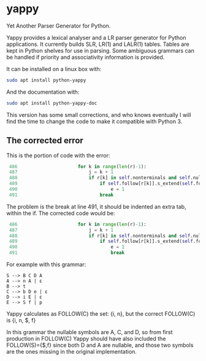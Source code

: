 # yappy
Yet Another Parser Generator for Python.

Yappy provides a lexical analyser and a LR parser generator
for Python applications. It currently builds SLR,
LR(1) and LALR(1) tables. Tables are kept in Python shelves for use
in parsing.  Some ambiguous grammars can be handled if priority
and associativity information is provided.

It can be installed on a linux box with:
```bash
sudo apt install python-yappy
```

And the documentation with:
```bash
sudo apt install python-yappy-doc
```

This version has some small corrections, and who knows eventually I will find
the time to change the code to make it compatible with Python 3.

## The corrected error

This is the portion of code with the error:
```python
 486                      for k in range(len(r)-1): 
 487                          j = k + 1 
 488                          if r[k] in self.nonterminals and self.nullable[string.join(r[j:])]: 
 489                              if self.follow[r[k]].s_extend(self.follow[s]): 
 490                                  e = 1 
 491                              break 
```

The problem is the break at line 491, it should be indented an extra tab,
within the if. The corrected code would be:
```python
 486                      for k in range(len(r)-1): 
 487                          j = k + 1 
 488                          if r[k] in self.nonterminals and self.nullable[string.join(r[j:])]: 
 489                              if self.follow[r[k]].s_extend(self.follow[s]): 
 490                                  e = 1 
 491                                  break 
```

For example with this grammar:
```
S --> B C D A 
A --> n A | ε 
B --> t 
C --> b D e | ε 
D --> i E | ε 
E --> S f | p 
```

Yappy calculates as FOLLOW(C) the set: {i, n}, but the correct
FOLLOW(C) is {i, n, $, f}

In this grammar the nullable symbols are A, C, and D, so from first
production in FOLLOW(C) Yappy should have also included the FOLLOW(S)={$,f} since
both D and A are nullable, and those two symbols are the ones missing in the
original implementation.
